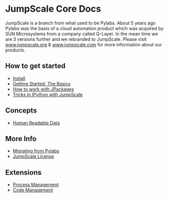 JumpScale Core Docs
===================

JumpScale is a branch from what used to be Pylabs. About 5 years ago
Pylabs was the basis of a cloud automation product which was acquired by
SUN Microsystems from a company called Q-Layer. In the mean time we are
3 versions further and we rebranded to JumpScale. Please visit
www.jumpscale.org & www.jumpscale.com for more information about our
products.

How to get started
------------------

-   [Install](Install)
-   [Getting Started: The Basics](GettingStartedBasic)
-   [How to work with JPackages](JPackages)
-   [Tricks in IPython with JumpScale](IPythonTricks)

Concepts
--------

-   [Human Readable Data](Human%20Readable%20Data)

More Info
---------

-   [Migrating from Pylabs](JumpScale-Pylabs)
-   [JumpScale License](JumpScale%20License)

Extensions
----------

-   [Process Management](ProcessManagement)
-   [Code Management](CodeManagement)

